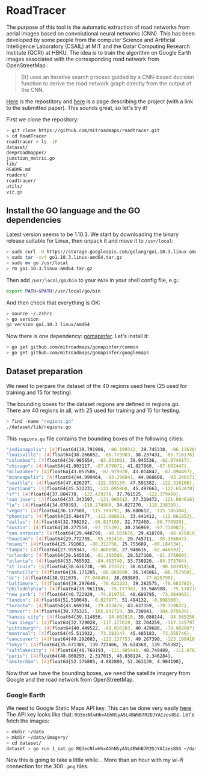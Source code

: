 # RoadTracer

The purpose of this tool is the automatic extraction of road networks from aerial images based on convolutional neural networks (CNN). This has been developed by some people from the computer Science and Artificial Intelligence Laboratory (CSAIL) at MIT and the Qatar Computing Research Institute (QCRI) at HBKU. The idea is to train the algorithm on Google Earth images associated with the corresponding road network from OpenStreetMap :
> [It] uses an iterative search process guided by a CNN-based decision function to derive the road network graph directly from the output of the CNN.

[Here](https://github.com/mitroadmaps/roadtracer) is the repostitory and [here](https://roadmaps.csail.mit.edu/roadtracer/) is a page describing the project (with a link to the submitted paper). This sounds great, so let's try it!

First we clone the repository:

```bash
> git clone https://github.com/mitroadmaps/roadtracer.git
> cd RoadTracer
roadtracer > ls -1F
dataset/
deeproadmapper/
junction_metric.go
lib/
README.md
roadcnn/
roadtracer/
utils/
viz.go
```

## Install the GO language and the GO dependencies

Latest version seems to be 1.10.3. We start by downloading the binary release suitable for Linux, then unpack it and move it to `/usr/local`:
```bash
> sudo curl -O https://storage.googleapis.com/golang/go1.10.3.linux-amd64.tar.gz
> sudo tar -xvf go1.10.3.linux-amd64.tar.gz
> sudo mv go /usr/local
> rm go1.10.3.linux-amd64.tar.gz
```
Then add `/usr/local/go/bin` to your `PATH` in your shell config file, e.g.:
```bash
export PATH=$PATH:/usr/local/go/bin
```
And then check that everything is OK:
```bash
> source ~/.zshrc
> go version
go version go1.10.3 linux/amd64
```

Now there is one dependency: [gomapinfer](https://github.com/mitroadmaps/gomapinfer/). Let's install it:

```bash
> go get github.com/mitroadmaps/gomapinfer/common
> go get github.com/mitroadmaps/gomapinfer/googlemaps
```

## Dataset preparation

We need to perpare the dataset of the 40 regions used here (25 used for training and 15 for testing)

The bounding boxes for the dataset regions are defined in regions.go. There are 40 regions in all, with 25 used for training and 15 for testing.

```bash
> find -name "regions.go"
./dataset/lib/regions.go
```

This `regions.go` file contains the bounding boxes of the following cities:

```bash
"indianapolis": [4]float64{39.791906, -86.199312, 39.745338, -86.136280},
"louisville": [4]float64{38.266052, -85.773983, 38.237431, -85.716176},
"columbus": [4]float64{39.985654, -83.033001, 39.945536, -82.974917},
"chicago": [4]float64{41.903117, -87.679072, 41.827860, -87.602447},
"milwaukee": [4]float64{43.057586, -87.979920, 43.014847, -87.894497},
"minneapolis": [4]float64{44.999464, -93.296841, 44.960608, -93.240171},
"seattle": [4]float64{47.626297, -122.353130, 47.591382, -122.316180},
"portland": [4]float64{45.532231, -122.695860, 45.497663, -122.653470},
"sf": [4]float64{37.804770, -122.429278, 37.761525, -122.379400},
"san jose": [4]float64{37.343597, -121.905612, 37.319472, -121.884616},
"la": [4]float64{34.070393, -118.274908, 34.027270, -118.238398},
"vegas": [4]float64{36.177588, -115.189791, 36.080612, -115.145384},
"phoenix": [4]float64{33.464677, -112.088921, 33.441412, -112.061852},
"dallas": [4]float64{32.798202, -96.817109, 32.772460, -96.776930},
"austin": [4]float64{30.277550, -97.755393, 30.256969, -97.734987},
"san antonio": [4]float64{29.440799, -98.503676, 29.418709, -98.475019},
"houston": [4]float64{29.772755, -95.382410, 29.745711, -95.356047},
"miami": [4]float64{25.791081, -80.212756, 25.755609, -80.184534},
"tampa": [4]float64{27.959343, -82.468698, 27.940616, -82.446693},
"orlando": [4]float64{28.545016, -81.393588, 28.527108, -81.375800},
"atlanta": [4]float64{33.765592, -84.403740, 33.738920, -84.373764},
"st louis": [4]float64{38.636738, -90.223322, 38.614568, -90.181919},
"nashville": [4]float64{36.175205, -86.803698, 36.145061, -86.757950},
"dc": [4]float64{38.911075, -77.046454, 38.893809, -77.025790},
"baltimore": [4]float64{39.297646, -76.623223, 39.282575, -76.603782},
"philadelphia": [4]float64{39.961156, -75.177383, 39.946988, -75.138210},
"new york": [4]float64{40.722929, -74.019735, 40.689795, -73.984963},
"london": [4]float64{51.510040, -0.027977, 51.494132, -0.008300},
"toronto": [4]float64{43.669194, -79.413479, 43.637359, -79.359827},
"denver": [4]float64{39.775325, -105.031729, 39.730041, -104.975639},
"kansas city": [4]float64{39.114856, -94.602818, 39.080144, -94.565256},
"san diego": [4]float64{32.729028, -117.177619, 32.704259, -117.145797},
"pittsburgh": [4]float64{40.449522, -80.016203, 40.429688, -79.982987},
"montreal": [4]float64{45.511932, -73.583147, 45.485183, -73.555746},
"vancouver": [4]float64{49.292083, -123.137753, 49.267390, -123.108410},
"tokyo": [4]float64{35.671386, 139.722466, 35.624368, 139.755382},
"saltlakecity": [4]float64{40.769193, -111.905448, 40.749489, -111.876258},
"paris": [4]float64{48.860293, 2.317015, 48.838124, 2.346284},
"amsterdam": [4]float64{52.376805, 4.882880, 52.363139, 4.904190},
```

Now that we have the bounding boxes, we need the satellite imagery from Google and the road network from OpenStreetMap.

###  Google Earth

We need to Google Static Maps API key. This can be done very easily [here](https://developers.google.com/maps/documentation/static-maps/). The API key looks like that: `RQ3ecNlwHhxAGhNSyA5L4BWhB7R2DJYAIzes8SG`. Let's fetch the images:
```bash
> mkdir ~/data
> mkdir ~/data/imagery/
> cd dataset/
dataset > go run 1_sat.go RQ3ecNlwHhxAGhNSyA5L4BWhB7R2DJYAIzes8SG ~/data/imagery
```
Now this is going to take a little while... More than an hour with my wi-fi connection for the 300 `.png` tiles. 

